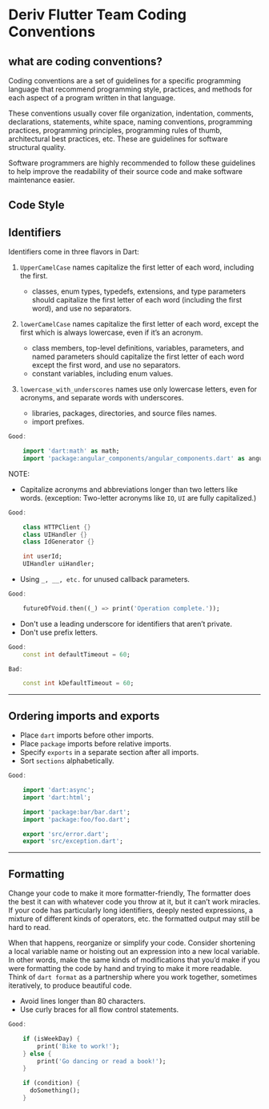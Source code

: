 # Deriv Flutter Team Coding Conventions

## what are coding conventions?

Coding conventions are a set of guidelines for a specific programming language that recommend programming style, practices, and methods for each aspect of a program written in that language.

These conventions usually cover file organization, indentation, comments, declarations, statements, white space, naming conventions, programming practices, programming principles, programming rules of thumb, architectural best practices, etc. These are guidelines for software structural quality.

Software programmers are highly recommended to follow these guidelines to help improve the readability of their source code and make software maintenance easier.

## Code Style

## Identifiers

Identifiers come in three flavors in Dart:

1.  `UpperCamelCase` names capitalize the first letter of each word, including the first.

    - classes, enum types, typedefs, extensions, and type parameters should capitalize the first letter of each word (including the first word), and use no separators.

2.  `lowerCamelCase` names capitalize the first letter of each word, except the first which is always lowercase, even if it’s an acronym.

    - class members, top-level definitions, variables, parameters, and named parameters should capitalize the first letter of each word except the first word, and use no separators.
    - constant variables, including enum values.

3.  `lowercase_with_underscores` names use only lowercase letters, even for acronyms, and separate words with underscores.

    - libraries, packages, directories, and source files names.
    - import prefixes.

```dart
Good:

    import 'dart:math' as math;
    import 'package:angular_components/angular_components.dart' as angular_components;
```

NOTE:

- Capitalize acronyms and abbreviations longer than two letters like words. (exception: Two-letter acronyms like `IO`, `UI` are fully capitalized.)

```dart
Good:

    class HTTPClient {}
    class UIHandler {}
    class IdGenerator {}

    int userId;
    UIHandler uiHandler;
```

- Using `_, __, etc.` for unused callback parameters.

```dart
Good:

    futureOfVoid.then((_) => print('Operation complete.'));
```

- Don't use a leading underscore for identifiers that aren’t private.
- Don't use prefix letters.

```dart
Good:
    const int defaultTimeout = 60;

Bad:

    const int kDefaultTimeout = 60;
```

---

## Ordering imports and exports

- Place `dart` imports before other imports.
- Place `package` imports before relative imports.
- Specify `exports` in a separate section after all imports.
- Sort `sections` alphabetically.

```dart
Good:

    import 'dart:async';
    import 'dart:html';

    import 'package:bar/bar.dart';
    import 'package:foo/foo.dart';

    export 'src/error.dart';
    export 'src/exception.dart';
```

---

## Formatting

Change your code to make it more formatter-friendly, The formatter does the best it can with whatever code you throw at it, but it can’t work miracles. If your code has particularly long identifiers, deeply nested expressions, a mixture of different kinds of operators, etc. the formatted output may still be hard to read.

When that happens, reorganize or simplify your code. Consider shortening a local variable name or hoisting out an expression into a new local variable. In other words, make the same kinds of modifications that you’d make if you were formatting the code by hand and trying to make it more readable. Think of `dart format` as a partnership where you work together, sometimes iteratively, to produce beautiful code.

- Avoid lines longer than 80 characters.
- Use curly braces for all flow control statements.

```dart
Good:

    if (isWeekDay) {
        print('Bike to work!');
    } else {
        print('Go dancing or read a book!');
    }

    if (condition) {
      doSomething();
    }
```

